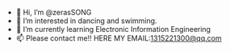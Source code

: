 - 👋 Hi, I’m @zerasSONG
- 👀 I’m interested in dancing and swimming.
- 🌱 I’m currently learning Electronic Information Engineering
- 📫 Please contact me!! HERE MY EMAIL:1315221300@qq.com

<!---
zerasSONG/zerasSONG is a ✨ special ✨ repository because its `README.md` (this file) appears on your GitHub profile.
You can click the Preview link to take a look at your changes.
--->
